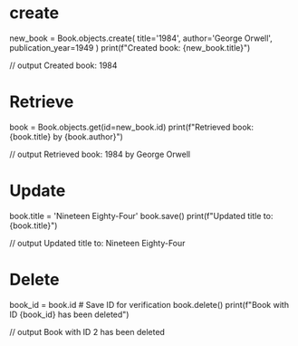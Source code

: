 # create
new_book = Book.objects.create(
    title='1984',
    author='George Orwell',
    publication_year=1949
)
print(f"Created book: {new_book.title}")

// output
Created book: 1984

# Retrieve
book = Book.objects.get(id=new_book.id)
print(f"Retrieved book: {book.title} by {book.author}")


// output
Retrieved book: 1984 by George Orwell

# Update
book.title = 'Nineteen Eighty-Four'
book.save()
print(f"Updated title to: {book.title}")

// output
Updated title to: Nineteen Eighty-Four

# Delete
book_id = book.id  # Save ID for verification
book.delete()
print(f"Book with ID {book_id} has been deleted")

// output
Book with ID 2 has been deleted